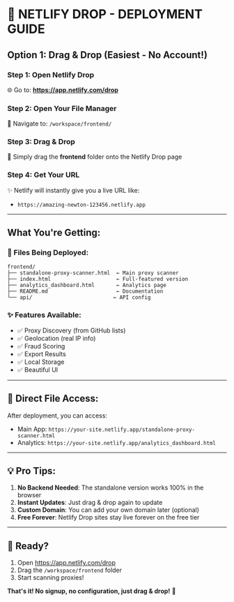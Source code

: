 # 🚀 NETLIFY DROP - DEPLOYMENT GUIDE

## **Option 1: Drag & Drop (Easiest - No Account!)**

### **Step 1: Open Netlify Drop**
🌐 Go to: **https://app.netlify.com/drop**

### **Step 2: Open Your File Manager**
📁 Navigate to: `/workspace/frontend/`

### **Step 3: Drag & Drop**
🎯 Simply drag the **frontend** folder onto the Netlify Drop page

### **Step 4: Get Your URL**
✨ Netlify will instantly give you a live URL like:
- `https://amazing-newton-123456.netlify.app`

---

## **What You're Getting:**

### **📄 Files Being Deployed:**
```
frontend/
├── standalone-proxy-scanner.html  ← Main proxy scanner
├── index.html                     ← Full-featured version
├── analytics_dashboard.html       ← Analytics page
├── README.md                      ← Documentation
└── api/                          ← API config
```

### **✨ Features Available:**
- ✅ Proxy Discovery (from GitHub lists)
- ✅ Geolocation (real IP info)
- ✅ Fraud Scoring
- ✅ Export Results
- ✅ Local Storage
- ✅ Beautiful UI

---

## **🎯 Direct File Access:**

After deployment, you can access:
- Main App: `https://your-site.netlify.app/standalone-proxy-scanner.html`
- Analytics: `https://your-site.netlify.app/analytics_dashboard.html`

---

## **💡 Pro Tips:**

1. **No Backend Needed**: The standalone version works 100% in the browser
2. **Instant Updates**: Just drag & drop again to update
3. **Custom Domain**: You can add your own domain later (optional)
4. **Free Forever**: Netlify Drop sites stay live forever on the free tier

---

## **🚀 Ready?**

1. Open https://app.netlify.com/drop
2. Drag the `/workspace/frontend` folder
3. Start scanning proxies!

**That's it! No signup, no configuration, just drag & drop!** 🎉